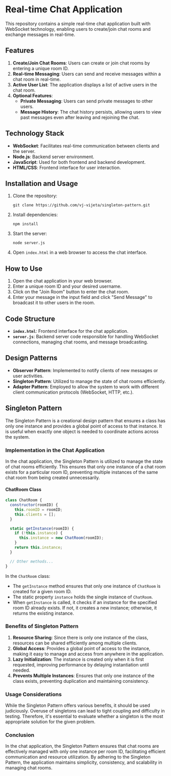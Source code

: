 # Real-time Chat Application

This repository contains a simple real-time chat application built with WebSocket technology, enabling users to create/join chat rooms and exchange messages in real-time.

## Features

1. **Create/Join Chat Rooms**: Users can create or join chat rooms by entering a unique room ID.
2. **Real-time Messaging**: Users can send and receive messages within a chat room in real-time.
3. **Active User List**: The application displays a list of active users in the chat room.
4. **Optional Features**:
   - **Private Messaging**: Users can send private messages to other users.
   - **Message History**: The chat history persists, allowing users to view past messages even after leaving and rejoining the chat.

## Technology Stack

- **WebSocket**: Facilitates real-time communication between clients and the server.
- **Node.js**: Backend server environment.
- **JavaScript**: Used for both frontend and backend development.
- **HTML/CSS**: Frontend interface for user interaction.

## Installation and Usage

1. Clone the repository:

   ```
   git clone https://github.com/vj-vijeta/singleton-pattern.git
   ```

2. Install dependencies:

   ```
   npm install
   ```

3. Start the server:

   ```
   node server.js
   ```

4. Open `index.html` in a web browser to access the chat interface.

## How to Use

1. Open the chat application in your web browser.
2. Enter a unique room ID and your desired username.
3. Click on the "Join Room" button to enter the chat room.
4. Enter your message in the input field and click "Send Message" to broadcast it to other users in the room.

## Code Structure

- **`index.html`**: Frontend interface for the chat application.
- **`server.js`**: Backend server code responsible for handling WebSocket connections, managing chat rooms, and message broadcasting.

## Design Patterns

- **Observer Pattern**: Implemented to notify clients of new messages or user activities.
- **Singleton Pattern**: Utilized to manage the state of chat rooms efficiently.
- **Adapter Pattern**: Employed to allow the system to work with different client communication protocols (WebSocket, HTTP, etc.).

## Singleton Pattern

The Singleton Pattern is a creational design pattern that ensures a class has only one instance and provides a global point of access to that instance. It is useful when exactly one object is needed to coordinate actions across the system.

### Implementation in the Chat Application

In the chat application, the Singleton Pattern is utilized to manage the state of chat rooms efficiently. This ensures that only one instance of a chat room exists for a particular room ID, preventing multiple instances of the same chat room from being created unnecessarily.

#### ChatRoom Class

```javascript
class ChatRoom {
  constructor(roomID) {
    this.roomID = roomID;
    this.clients = [];
  }

  static getInstance(roomID) {
    if (!this.instance) {
      this.instance = new ChatRoom(roomID);
    }
    return this.instance;
  }

  // Other methods...
}
```

In the `ChatRoom` class:
- The `getInstance` method ensures that only one instance of `ChatRoom` is created for a given room ID.
- The static property `instance` holds the single instance of `ChatRoom`.
- When `getInstance` is called, it checks if an instance for the specified room ID already exists. If not, it creates a new instance; otherwise, it returns the existing instance.

### Benefits of Singleton Pattern

1. **Resource Sharing**: Since there is only one instance of the class, resources can be shared efficiently among multiple clients.
2. **Global Access**: Provides a global point of access to the instance, making it easy to manage and access from anywhere in the application.
3. **Lazy Initialization**: The instance is created only when it is first requested, improving performance by delaying instantiation until needed.
4. **Prevents Multiple Instances**: Ensures that only one instance of the class exists, preventing duplication and maintaining consistency.

### Usage Considerations

While the Singleton Pattern offers various benefits, it should be used judiciously. Overuse of singletons can lead to tight coupling and difficulty in testing. Therefore, it's essential to evaluate whether a singleton is the most appropriate solution for the given problem.

### Conclusion

In the chat application, the Singleton Pattern ensures that chat rooms are effectively managed with only one instance per room ID, facilitating efficient communication and resource utilization. By adhering to the Singleton Pattern, the application maintains simplicity, consistency, and scalability in managing chat rooms.


